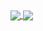 <a href="https://github.com/bachors/bachors">
   <img align="center" src="https://github-readme-stats.vercel.app/api/top-langs/?username=Bachors&title_color=79ff97&icon_color=63a2ff&text_color=ffffff&bg_color=151515&hide=css%2Chtml" />
 </a>
 <a href="https://github.com/bachors/bachors">
   <img align="center" src="https://github-readme-stats.vercel.app/api?username=Bachors&&show_icons=true&title_color=79ff97&icon_color=63a2ff&text_color=ffffff&bg_color=151515&hide=contribs" />
 </a>
